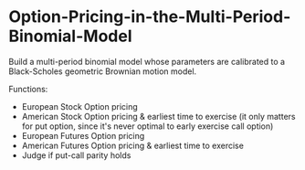 # Option-Pricing-in-the-Multi-Period-Binomial-Model
Build a multi-period binomial model whose parameters are calibrated to a Black-Scholes geometric Brownian motion model.

Functions:
- European Stock Option pricing
- American Stock Option pricing & earliest time to exercise (it only matters for put option, since it's never optimal to early exercise call option)
- European Futures Option pricing
- American Futures Option pricing & earliest time to exercise
- Judge if put-call parity holds
